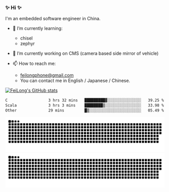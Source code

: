### ✨ Hi ✨

I'm an embedded software engineer in China.

- 🌱 I’m currently learning:
    - chisel
    - zephyr

- 🔭 I’m currently working on CMS (camera based side mirror of vehicle)

- 📫 How to reach me:
    - feilongphone@gmail.com
    - You can contact me in English / Japanese / Chinese.

[![FeiLong's GitHub stats](https://github-readme-stats.vercel.app/api?username=feilongfl)](https://github.com/feilongfl/feilongfl)

<!--START_SECTION:waka-->

```text
C                  3 hrs 32 mins   █████████▓░░░░░░░░░░░░░░░   39.25 %
Scala              3 hrs 3 mins    ████████▒░░░░░░░░░░░░░░░░   33.98 %
Other              29 mins         █▒░░░░░░░░░░░░░░░░░░░░░░░   05.49 %
```

<!--END_SECTION:waka-->

![github contribution grid snake animation](https://raw.githubusercontent.com/feilongfl/feilongfl/output/github-contribution-grid-snake-dark.svg#gh-dark-mode-only)
![github contribution grid snake animation](https://raw.githubusercontent.com/feilongfl/feilongfl/output/github-contribution-grid-snake.svg#gh-light-mode-only)
